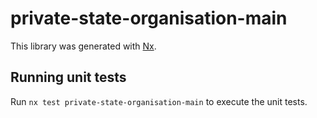# private-state-organisation-main

This library was generated with [Nx](https://nx.dev).

## Running unit tests

Run `nx test private-state-organisation-main` to execute the unit tests.
